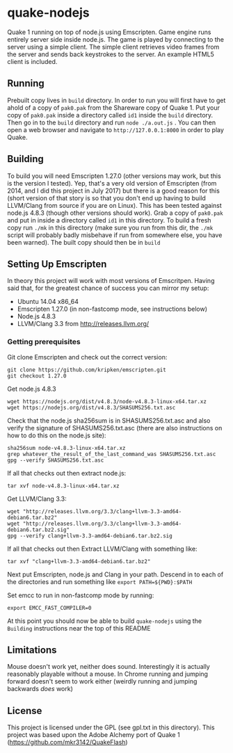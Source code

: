 # quake-nodejs
Quake 1 running on top of node.js using Emscripten. Game engine runs entirely server side inside node.js. The game is played by connecting to the server using a simple client. The simple client retrieves video frames from the server and sends back keystrokes to the server. An example HTML5 client is included.

## Running

Prebuilt copy lives in ``build`` directory. In order to run you will first have to get ahold of a copy of ``pak0.pak`` from the Shareware copy of Quake 1. Put your copy of ``pak0.pak`` inside a directory called ``id1`` inside the ``build`` directory. Then go in to the ``build`` directory and run ``node ./a.out.js`` . You can then open a web browser and navigate to ``http://127.0.0.1:8000`` in order to play Quake. 

## Building

To build you will need Emscripten 1.27.0 (other versions may work, but this is the version I tested). Yep, that's a very old version of Emscripten (from 2014, and I did this project in July 2017) but there is a good reason for this (short version of that story is so that you don't end up having to build LLVM/Clang from source if you are on Linux). This has been tested against node.js 4.8.3 (though other versions should work). Grab a copy of ``pak0.pak`` and put in inside a directory called ``id1`` in this directory. To build a fresh copy run ``./mk`` in this directory (make sure you run from this dir, the ``./mk`` script will probably badly misbehave if run  from somewhere else, you have been warned). The built copy should then be in ``build``

## Setting Up Emscripten

In theory this project will work with most versions of Emscritpen. Having said that, for the greatest chance of success you can mirror my setup:

* Ubuntu 14.04 x86_64
* Emscripten 1.27.0 (in non-fastcomp mode, see instructions below)
* Node.js 4.8.3
* LLVM/Clang 3.3 from http://releases.llvm.org/

### Getting prerequisites

Git clone Emscripten and check out the correct version:

```
git clone https://github.com/kripken/emscripten.git
git checkout 1.27.0
```

Get node.js 4.8.3
```
wget https://nodejs.org/dist/v4.8.3/node-v4.8.3-linux-x64.tar.xz
wget https://nodejs.org/dist/v4.8.3/SHASUMS256.txt.asc
```

Check that the node.js sha256sum is in SHASUMS256.txt.asc and also verify the signature of SHASUMS256.txt.asc (there are also instructions on how to do this on the node.js site):
```
sha256sum node-v4.8.3-linux-x64.tar.xz
grep whatever_the_result_of_the_last_command_was SHASUMS256.txt.asc
gpg --verify SHASUMS256.txt.asc
```
If all that checks out then extract node.js:
```
tar xvf node-v4.8.3-linux-x64.tar.xz
```

Get LLVM/Clang 3.3:
```
wget "http://releases.llvm.org/3.3/clang+llvm-3.3-amd64-debian6.tar.bz2"
wget "http://releases.llvm.org/3.3/clang+llvm-3.3-amd64-debian6.tar.bz2.sig"
gpg --verify clang+llvm-3.3-amd64-debian6.tar.bz2.sig
```
If all that checks out then Extract LLVM/Clang with something like:
```
tar xvf "clang+llvm-3.3-amd64-debian6.tar.bz2"
```

Next put Emscripten, node.js and Clang in your path. Descend in to each of the directories and run something like ``export PATH=${PWD}:$PATH``

Set emcc to run in non-fastcomp mode by running:

```
export EMCC_FAST_COMPILER=0
```

At this point you should now be able to build ``quake-nodejs`` using the ``Building`` instructions near the top of this README

## Limitations

Mouse doesn't work yet, neither does sound. Interestingly it is actually reasonably playable without a mouse. In Chrome running and jumping forward doesn't seem to work either (weirdly running and jumping backwards *does* work)

## License

This project is licensed under the GPL (see gpl.txt in this directory). This project was based upon the Adobe Alchemy port of Quake 1 (https://github.com/mkr3142/QuakeFlash)

